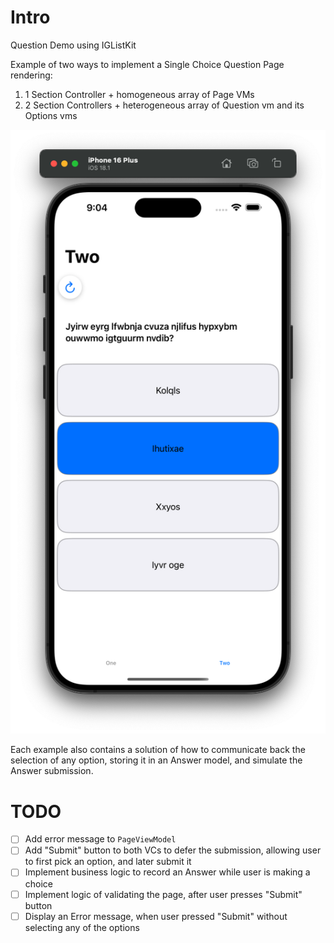 # Intro
Question Demo using IGListKit

Example of two ways to implement a Single Choice Question Page rendering:

1) 1 Section Controller + homogeneous array of Page VMs
2) 2 Section Controllers + heterogeneous array of Question vm and its Options vms

![Alt text](./demo_screenshot.png)

Each example also contains a solution of how to communicate back the selection of any option, storing it in an Answer model, and simulate the Answer submission.


# TODO

- [ ] Add error message to `PageViewModel`
- [ ] Add "Submit" button to both VCs to defer the submission, allowing user to first pick an option, and later submit it
- [ ] Implement business logic to record an Answer while user is making a choice
- [ ] Implement logic of validating the page, after user presses "Submit" button
- [ ] Display an Error message, when user pressed "Submit" without selecting any of the options 
